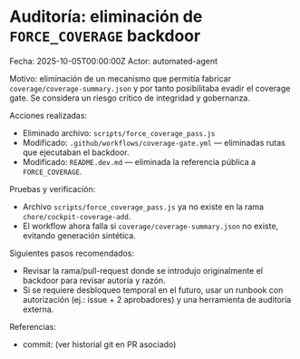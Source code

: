 # Auditoría: eliminación de `FORCE_COVERAGE` backdoor

Fecha: 2025-10-05T00:00:00Z
Actor: automated-agent

Motivo: eliminación de un mecanismo que permitía fabricar `coverage/coverage-summary.json` y por tanto posibilitaba evadir el coverage gate. Se considera un riesgo crítico de integridad y gobernanza.

Acciones realizadas:
- Eliminado archivo: `scripts/force_coverage_pass.js`
- Modificado: `.github/workflows/coverage-gate.yml` — eliminadas rutas que ejecutaban el backdoor.
- Modificado: `README.dev.md` — eliminada la referencia pública a `FORCE_COVERAGE`.

Pruebas y verificación:
- Archivo `scripts/force_coverage_pass.js` ya no existe en la rama `chore/cockpit-coverage-add`.
- El workflow ahora falla si `coverage/coverage-summary.json` no existe, evitando generación sintética.

Siguientes pasos recomendados:
- Revisar la rama/pull-request donde se introdujo originalmente el backdoor para revisar autoría y razón.
- Si se requiere desbloqueo temporal en el futuro, usar un runbook con autorización (ej.: issue + 2 aprobadores) y una herramienta de auditoría externa.

Referencias:
- commit: (ver historial git en PR asociado)
